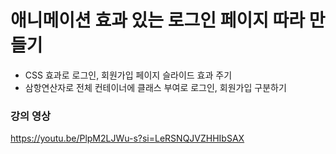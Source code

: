 # 애니메이션 효과 있는 로그인 페이지 따라 만들기
 - CSS 효과로 로그인, 회원가입 페이지 슬라이드 효과 주기
 - 삼항연산자로 전체 컨테이너에 클래스 부여로 로그인, 회원가입 구분하기

### 강의 영상
https://youtu.be/PlpM2LJWu-s?si=LeRSNQJVZHHIbSAX